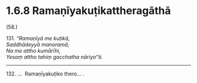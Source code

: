 

# 1.6.8 Ramaṇīyakuṭikattheragāthā




(58.)

131\. _“Ramaṇīyā me kuṭikā,_  
_Saddhādeyyā manoramā;_  
_Na me attho kumārīhi,_  
_Yesaṃ attho tahiṃ gacchatha nāriyo”ti._  


---

132\. …  Ramaṇīyakuṭiko thero… .





